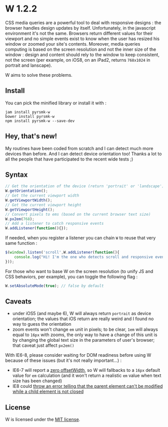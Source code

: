W 1.2.2
=======

CSS media queries are a powerful tool to deal with responsive designs : the browser handles design updates by itself. Unfortunately, in the javascript environment it's not the same. Browsers return different values for their viewport and no simple events exist to know when the user has resized his window or zoomed your site's contents. Moreover, media queries computing is based on the screen resolution and not the inner size of the window : design and content should rely to the window to keep consistent, not the screen (per example, on iOS8, on an iPad2, returns `768x1024` in portrait and lanscape).

W aims to solve these problems.

Install
-------

You can pick the minified library or install it with :

```
jam install pyrsmk-w
bower install pyrsmk-w
npm install pyrsmk-w --save-dev
```

Hey, that's new!
----------------

My routines have been coded from scratch and I can detect much more devices than before. And I can detect device orientation too! Thanks a lot to all the people that have participated to the recent wide tests ;)

Syntax
------

```javascript
// Get the orientation of the device (return 'portrait' or 'landscape')
W.getOrientation();
// Get the current viewport width
W.getViewportWidth();
// Get the current viewport height
W.getViewportHeight();
// Convert pixels to ems (based on the current browser text size)
W.px2em(768);
// Add a listener to catch responsive events
W.addListener(function(){});
```

If needed, when you register a listener you can chain `W` to reuse that very same function :

```javascript
$(window).listen('scroll',W.addListener(function(){
    console.log("Hi! I'm the one who detects scroll and responsive events!");
}));
```

For those who want to base W on the screen resolution (to unify JS and CSS behaviors, per example), you can toggle the following flag :

```javascript
W.setAbsoluteMode(true); // false by default
```

Caveats
-------

- under iOS5 (and maybe 6), W will always return `portrait` as device orientation; the values that iOS return are really weird and I found no way to guess the orientation
- zoom events won't change `em` unit in pixels; to be clear, `1em` will always equal to `16px` with zooms, the only way to have a change of this unit is by changing the global text size in the parameters of user's browser; that caveat just affect `px2em()`

With IE6-8, please consider waiting for DOM readiness before using W because of these issues (but it's not really important...) :

- IE6-7 will report a [zero offsetWidth](https://github.com/pyrsmk/W/issues/1), so W will fallbacks to a `16px` default value for `em` calculation (and it won't return a realistic `em` value when text size has been changed)
- IE8 could [throw an error telling that the parent element can't be modified while a child element is not closed](https://github.com/pyrsmk/W/issues/3)

License
-------

W is licensed under the [MIT license](http://dreamysource.mit-license.org).
